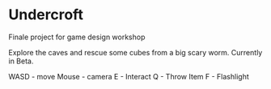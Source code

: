 # Undercroft
Finale project for game design workshop

Explore the caves and rescue some cubes from a big scary worm. Currently in Beta.

   WASD  - move
   Mouse - camera
   E - Interact
   Q - Throw Item
   F - Flashlight
